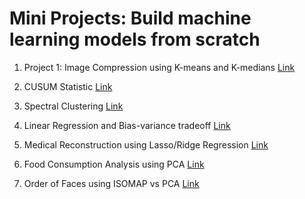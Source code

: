 # Mini Projects: Build machine learning models from scratch

1. Project 1: Image Compression using K-means and K-medians
[Link](https://github.com/thule86/Machine-Learning-Models-Built-From-Scratch/blob/main/K-MEANS:%20Image%20compression%20.ipynb)

2. CUSUM Statistic 
[Link](https://github.com/thule86/Machine-Learning-Models-Built-From-Scratch/blob/main/CUSUM%20Statistic.ipynb)

3. Spectral Clustering
[Link](https://github.com/thule86/Machine-Learning-Models-Built-From-Scratch/blob/main/Spectral%20Clustering.ipynb)

4. Linear Regression and Bias-variance tradeoff
[Link](https://github.com/thule86/Machine-Learning-Models-Built-From-Scratch/blob/main/Linear%20Regression%20Bias-variance%20tradeoff.ipynb)

5. Medical Reconstruction using Lasso/Ridge Regression
[Link](https://github.com/thule86/Machine-Learning-Models-Built-From-Scratch/blob/main/Lasso%20vs%20Ridge%20Regression.ipynb)

6. Food Consumption Analysis using PCA
[Link](https://github.com/thule86/Machine-Learning-Models-Built-From-Scratch/blob/main/Food%20Consumption%20using%20PCA.ipynb)

7. Order of Faces using ISOMAP vs PCA
[Link](https://github.com/thule86/Machine-Learning-Models-Built-From-Scratch/blob/main/ISOMAP.ipynb)
